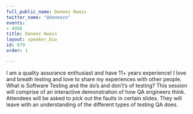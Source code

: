 ```yaml
---
full_public_name: Daneez Owais
twitter_name: "@daneezo"
events:
- 4956
title: Daneez Owais
layout: speaker_bio
id: 679
order: 1

---
```

I am a quality assurance enthusiast and have 11+ years experience! I love and breath testing and love to share my experiences with other people. What is Software Testing and the do’s and don’t’s of testing? This session will comprise of an interactive demonstration of how QA engineers think. Attendees will be asked to pick out the faults in certain slides. They will leave with an understanding of the different types of testing QA does.